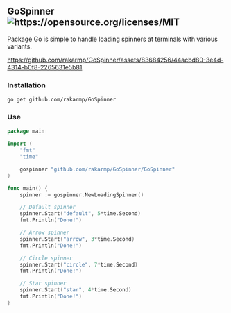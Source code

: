 <h2>GoSpinner <img src="https://img.shields.io/badge/license-MIT-blue.svg" alt="https://opensource.org/licenses/MIT"/></h2>

<div>
    <p>Package Go is simple to handle loading spinners at terminals with various variants.</p>
</div>

https://github.com/rakarmp/GoSpinner/assets/83684256/44acbd80-3e4d-4314-b0f8-2265631e5b81

### Installation

```shell
go get github.com/rakarmp/GoSpinner
```

### Use

```go
package main

import (
	"fmt"
	"time"

	gospinner "github.com/rakarmp/GoSpinner/GoSpinner"
)

func main() {
	spinner := gospinner.NewLoadingSpinner()

	// Default spinner
	spinner.Start("default", 5*time.Second)
	fmt.Println("Done!")

	// Arrow spinner
	spinner.Start("arrow", 3*time.Second)
	fmt.Println("Done!")

	// Circle spinner
	spinner.Start("circle", 7*time.Second)
	fmt.Println("Done!")

	// Star spinner
	spinner.Start("star", 4*time.Second)
	fmt.Println("Done!")
}
```

